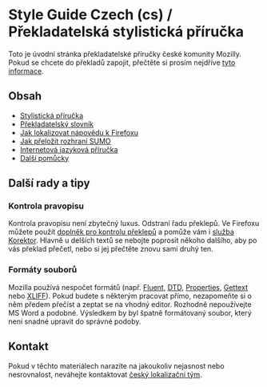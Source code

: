 # Style Guide Czech (cs) / Překladatelská stylistická příručka

Toto je úvodní stránka překladatelské příručky české komunity Mozilly. Pokud se chcete do překladů zapojit, přečtěte si prosím nejdříve [tyto informace](https://www.mozilla.cz/zapojte-se/lokalizace/).

## Obsah

* [Stylistická příručka](general.md)
* [Překladatelský slovník](glossary.md)
* [Jak lokalizovat nápovědu k Firefoxu](https://support.mozilla.org/cs/kb/jak-lokalizovat-napovedu-k-firefoxu)
* [Jak přeložit rozhraní SUMO](https://support.mozilla.org/cs/kb/jak-prelozit-rozhrani-sumo)
* [Internetová jazyková příručka](http://prirucka.ujc.cas.cz/)
* [Další pomůcky](http://wiki.l10n.cz/Pom%C5%AFcky_pro_p%C5%99ekladatele)

## Další rady a tipy

### Kontrola pravopisu

Kontrola pravopisu není zbytečný luxus. Odstraní řadu překlepů. Ve Firefoxu můžete použít [doplněk pro kontrolu překlepů](https://support.mozilla.org/cs/kb/jak-pouzit-kontrolu-pravopisu) a pomůže vám i [služba Korektor](https://support.mozilla.org/cs/kb/jak-pouzit-kontrolu-pravopisu#w_online-sluaaba-a-doplnluk-korektor). Hlavně u delších textů se nebojte poprosit někoho dalšího, aby po vás překlad přečetl, nebo si jej přečtěte znovu sami druhý ten.

### Formáty souborů

Mozilla používá nespočet formátů (např. [Fluent](https://mozilla-l10n.github.io/localizer-documentation/tools/fluent/), [DTD](http://wiki.l10n.cz/DTD), [Properties](http://wiki.l10n.cz/Properties), [Gettext](http://wiki.l10n.cz/Gettext) nebo [XLIFF](http://wiki.l10n.cz/XLIFF)). Pokud budete s některým pracovat přímo, nezapomeňte si o něm předem přečíst a zeptat se na vhodný editor. Rozhodně nepoužívejte MS Word a podobné. Výsledkem by byl špatně formátovaný soubor, který není snadné upravit do správné podoby.

## Kontakt

Pokud v těchto materiálech narazíte na jakoukoliv nejasnost nebo nesrovnalost, neváhejte kontaktovat [český lokalizační tým](https://l10n.mozilla.org/teams/cs).
